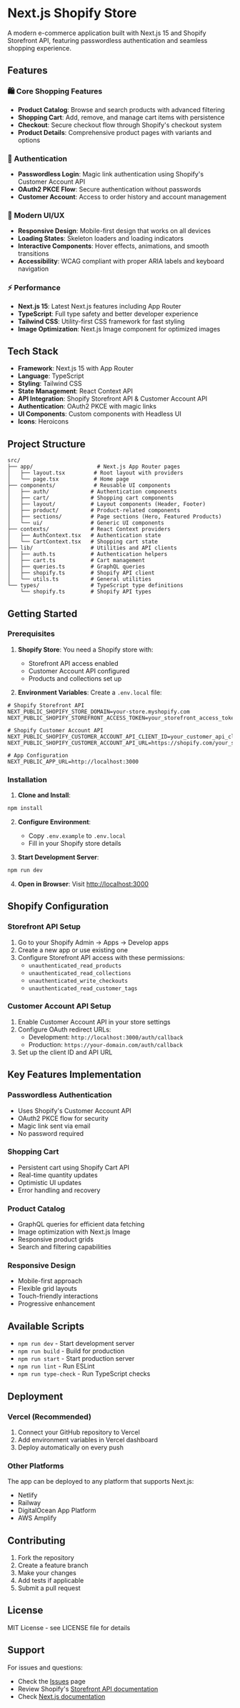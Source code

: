 # Next.js Shopify Store

A modern e-commerce application built with Next.js 15 and Shopify Storefront API, featuring passwordless authentication and seamless shopping experience.

## Features

### 🛍️ Core Shopping Features

- **Product Catalog**: Browse and search products with advanced filtering
- **Shopping Cart**: Add, remove, and manage cart items with persistence
- **Checkout**: Secure checkout flow through Shopify's checkout system
- **Product Details**: Comprehensive product pages with variants and options

### 🔐 Authentication

- **Passwordless Login**: Magic link authentication using Shopify's Customer Account API
- **OAuth2 PKCE Flow**: Secure authentication without passwords
- **Customer Account**: Access to order history and account management

### 🎨 Modern UI/UX

- **Responsive Design**: Mobile-first design that works on all devices
- **Loading States**: Skeleton loaders and loading indicators
- **Interactive Components**: Hover effects, animations, and smooth transitions
- **Accessibility**: WCAG compliant with proper ARIA labels and keyboard navigation

### ⚡ Performance

- **Next.js 15**: Latest Next.js features including App Router
- **TypeScript**: Full type safety and better developer experience
- **Tailwind CSS**: Utility-first CSS framework for fast styling
- **Image Optimization**: Next.js Image component for optimized images

## Tech Stack

- **Framework**: Next.js 15 with App Router
- **Language**: TypeScript
- **Styling**: Tailwind CSS
- **State Management**: React Context API
- **API Integration**: Shopify Storefront API & Customer Account API
- **Authentication**: OAuth2 PKCE with magic links
- **UI Components**: Custom components with Headless UI
- **Icons**: Heroicons

## Project Structure

```
src/
├── app/                    # Next.js App Router pages
│   ├── layout.tsx         # Root layout with providers
│   └── page.tsx           # Home page
├── components/            # Reusable UI components
│   ├── auth/             # Authentication components
│   ├── cart/             # Shopping cart components
│   ├── layout/           # Layout components (Header, Footer)
│   ├── product/          # Product-related components
│   ├── sections/         # Page sections (Hero, Featured Products)
│   └── ui/               # Generic UI components
├── contexts/             # React Context providers
│   ├── AuthContext.tsx   # Authentication state
│   └── CartContext.tsx   # Shopping cart state
├── lib/                  # Utilities and API clients
│   ├── auth.ts           # Authentication helpers
│   ├── cart.ts           # Cart management
│   ├── queries.ts        # GraphQL queries
│   ├── shopify.ts        # Shopify API client
│   └── utils.ts          # General utilities
└── types/                # TypeScript type definitions
    └── shopify.ts        # Shopify API types
```

## Getting Started

### Prerequisites

1. **Shopify Store**: You need a Shopify store with:

   - Storefront API access enabled
   - Customer Account API configured
   - Products and collections set up

2. **Environment Variables**: Create a `.env.local` file:

```env
# Shopify Storefront API
NEXT_PUBLIC_SHOPIFY_STORE_DOMAIN=your-store.myshopify.com
NEXT_PUBLIC_SHOPIFY_STOREFRONT_ACCESS_TOKEN=your_storefront_access_token

# Shopify Customer Account API
NEXT_PUBLIC_SHOPIFY_CUSTOMER_ACCOUNT_API_CLIENT_ID=your_customer_api_client_id
NEXT_PUBLIC_SHOPIFY_CUSTOMER_ACCOUNT_API_URL=https://shopify.com/your_shop_id

# App Configuration
NEXT_PUBLIC_APP_URL=http://localhost:3000
```

### Installation

1. **Clone and Install**:

```bash
npm install
```

2. **Configure Environment**:

   - Copy `.env.example` to `.env.local`
   - Fill in your Shopify store details

3. **Start Development Server**:

```bash
npm run dev
```

4. **Open in Browser**: Visit [http://localhost:3000](http://localhost:3000)

## Shopify Configuration

### Storefront API Setup

1. Go to your Shopify Admin → Apps → Develop apps
2. Create a new app or use existing one
3. Configure Storefront API access with these permissions:
   - `unauthenticated_read_products`
   - `unauthenticated_read_collections`
   - `unauthenticated_write_checkouts`
   - `unauthenticated_read_customer_tags`

### Customer Account API Setup

1. Enable Customer Account API in your store settings
2. Configure OAuth redirect URLs:
   - Development: `http://localhost:3000/auth/callback`
   - Production: `https://your-domain.com/auth/callback`
3. Set up the client ID and API URL

## Key Features Implementation

### Passwordless Authentication

- Uses Shopify's Customer Account API
- OAuth2 PKCE flow for security
- Magic link sent via email
- No password required

### Shopping Cart

- Persistent cart using Shopify Cart API
- Real-time quantity updates
- Optimistic UI updates
- Error handling and recovery

### Product Catalog

- GraphQL queries for efficient data fetching
- Image optimization with Next.js Image
- Responsive product grids
- Search and filtering capabilities

### Responsive Design

- Mobile-first approach
- Flexible grid layouts
- Touch-friendly interactions
- Progressive enhancement

## Available Scripts

- `npm run dev` - Start development server
- `npm run build` - Build for production
- `npm run start` - Start production server
- `npm run lint` - Run ESLint
- `npm run type-check` - Run TypeScript checks

## Deployment

### Vercel (Recommended)

1. Connect your GitHub repository to Vercel
2. Add environment variables in Vercel dashboard
3. Deploy automatically on every push

### Other Platforms

The app can be deployed to any platform that supports Next.js:

- Netlify
- Railway
- DigitalOcean App Platform
- AWS Amplify

## Contributing

1. Fork the repository
2. Create a feature branch
3. Make your changes
4. Add tests if applicable
5. Submit a pull request

## License

MIT License - see LICENSE file for details

## Support

For issues and questions:

- Check the [Issues](https://github.com/your-repo/issues) page
- Review Shopify's [Storefront API documentation](https://shopify.dev/docs/api/storefront)
- Check [Next.js documentation](https://nextjs.org/docs)
